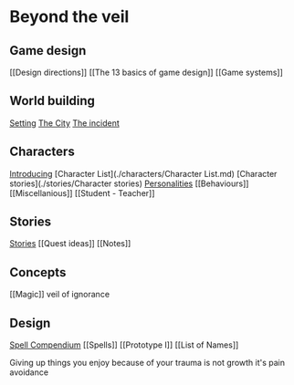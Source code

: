 # Beyond the veil

## Game design
[[Design directions]]
[[The 13 basics of game design]]
[[Game systems]]

## World building
[Setting](./worldbuilding/Setting.lua)
[The City](./worldbuilding/thecity.md)
[The incident](./worldbuilding/theincident.md)

## Characters
[Introducing](Introducing)
[Character List](./characters/Character List.md)
[Character stories](./stories/Character stories)
[Personalities](personalities)
[[Behaviours]]
[[Miscellanious]]
[[Student - Teacher]]

## Stories
[Stories](./stories/Stories)
[[Quest ideas]]
[[Notes]]

## Concepts
[[Magic]]
veil of ignorance

## Design
[Spell Compendium](spells/compendium.md)
[[Spells]]
[[Prototype I]]
[[List of Names]]

Giving up things you enjoy because of your trauma is not growth it's pain avoidance
